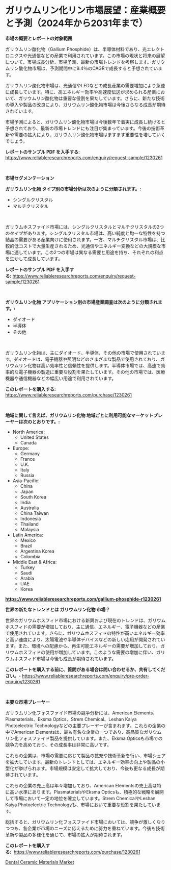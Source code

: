 <p><h1>ガリウムリン化リン市場展望：産業概要と予測（2024年から2031年まで）</h1></p><p><strong>市場の概要とレポートの対象範囲</strong></p>
<p><p>ガリウムリン酸化物（Gallium Phosphide）は、半導体材料であり、光エレクトロニクスや光通信などの産業で利用されています。この市場の現状と将来の展望について、市場成長分析、市場予測、最新の市場トレンドを考察します。ガリウムリン酸化物市場は、予測期間中に9.4％のCAGRで成長すると予想されています。</p><p>ガリウムリン酸化物市場は、光通信やLEDなどの成長産業の需要増加により急速に成長しています。特に、高エネルギー効率や高速度伝送が求められる産業において、ガリウムリン酸化物は重要な役割を果たしています。さらに、新たな技術の導入や製品の改良により、ガリウムリン酸化物市場は今後さらなる成長が期待されています。</p><p>市場予測によると、ガリウムリン酸化物市場は今後数年で着実に成長し続けると予想されており、最新の市場トレンドにも注目が集まっています。今後の技術革新や需要の拡大により、ガリウムリン酸化物市場はますます重要性を増していくでしょう。</p></p>
<p><strong>レポートのサンプル PDF を入手する:</strong> <a href="https://www.reliableresearchreports.com/enquiry/request-sample/1230261">https://www.reliableresearchreports.com/enquiry/request-sample/1230261</a></p>
<p>&nbsp;</p>
<p><strong>市場セグメンテーション</strong></p>
<p><strong>ガリウムリン化物 タイプ別の市場分析は次のように分類されます。:</strong></p>
<p><ul><li>シングルクリスタル</li><li>マルチクリスタル</li></ul></p>
<p>&nbsp;</p>
<p><p>ガリウムホスファイド市場には、シングルクリスタルとマルチクリスタルの2つのタイプがあります。シングルクリスタル市場は、高い純度と均一な特性を持つ結晶の需要がある産業向けに使用されます。一方、マルチクリスタル市場は、比較的低コストで大量生産されるため、光通信やエネルギー変換などの大規模な市場に適しています。この2つの市場は異なる需要と用途を持ち、それぞれの利点を生かして成長しています。</p></p>
<p><strong>レポートのサンプル PDF を入手する:</strong>&nbsp;<a href="https://www.reliableresearchreports.com/enquiry/request-sample/1230261">https://www.reliableresearchreports.com/enquiry/request-sample/1230261</a></p>
<p>&nbsp;</p>
<p><strong> ガリウムリン化物 アプリケーション別の市場産業調査は次のように分類されます。:</strong></p>
<p><ul><li>ダイオード</li><li>半導体</li><li>その他</li></ul></p>
<p>&nbsp;</p>
<p><p>ガリウムリン化物は、主にダイオード、半導体、その他の市場で使用されています。ダイオードは、電子機器や照明などのさまざまな製品で使用されており、ガリウムリン化物は高い効率性と信頼性を提供します。半導体市場では、高速で効率的な電子機器の製造に重要な役割を果たしています。その他の市場では、医療機器や通信機器などの幅広い用途で利用されています。</p></p>
<p><strong>このレポートを購入する:</strong>&nbsp; <a href="https://www.reliableresearchreports.com/purchase/1230261">https://www.reliableresearchreports.com/purchase/1230261</a></p>
<p>&nbsp;</p>
<p><strong>地域に関して言えば、ガリウムリン化物 地域ごとに利用可能なマーケットプレーヤーは次のとおりです。:</strong></p>
<p><ul>
    <li>
        North America:
        <ul>
            <li>United States</li>
            <li>Canada</li>
        </ul>
    </li>
    <li>
        Europe:
        <ul>
            <li>Germany</li>
            <li>France</li>
            <li>U.K.</li>
            <li>Italy</li>
            <li>Russia</li>
        </ul>
    </li>
    <li>
        Asia-Pacific:
        <ul>
            <li>China</li>
            <li>Japan</li>
            <li>South Korea</li>
            <li>India</li>
            <li>Australia</li>
            <li>China Taiwan</li>
            <li>Indonesia</li>
            <li>Thailand</li>
            <li>Malaysia</li>
        </ul>
    </li>
    <li>
        Latin America:
        <ul>
            <li>Mexico</li>
            <li>Brazil</li>
            <li>Argentina Korea</li>
            <li>Colombia</li>
        </ul>
    </li>
    <li>
        Middle East & Africa:
        <ul>
            <li>Turkey</li>
            <li>Saudi</li>
            <li>Arabia</li>
            <li>UAE</li>
            <li>Korea</li>
        </ul>
    </li>
    </ul></p>
<p><strong><a href="https://www.reliableresearchreports.com/gallium-phosphide-r1230261">https://www.reliableresearchreports.com/gallium-phosphide-r1230261</a></strong>&nbsp;</p>
<p><strong>世界の新たなトレンドとは ガリウムリン化物 市場？</strong></p>
<p><p>世界のガリウムホスフィド市場における新興および現在のトレンドは、ガリウムホスフィドの需要が増加しており、主に通信、エネルギー、電子機器などの産業で使用されています。さらに、ガリウムホスフィドの特性が高いエネルギー効率と高い速度により、太陽電池や半導体デバイスなどの新しい応用が開発されています。また、環境への配慮から、再生可能エネルギーの需要が増加しており、ガリウムホスフィドの使用が増加しています。このような需要の増加に伴い、ガリウムホスフィド市場は今後も成長が期待されています。</p></p>
<p><strong>このレポートを購入する前に、質問がある場合は問い合わせるか、共有してください。</strong>- <a href="https://www.reliableresearchreports.com/enquiry/pre-order-enquiry/1230261">https://www.reliableresearchreports.com/enquiry/pre-order-enquiry/1230261</a></p>
<p>&nbsp;</p>
<p><strong>主要な市場プレーヤー</strong></p>
<p><p>ガリウムリン化フォスファイド市場の競争分析には、American Elements、Plasmaterials、Eksma Optics、Strem Chemical、Leshan Kaiya Photoelectric Technologyなどの主要プレーヤーが含まれます。これらの企業の中でAmerican Elementsは、最も有名な企業の一つであり、高品質なガリウムリン化フォスファイド製品を提供しています。また、Eksma Opticsも市場での競争力を高めており、その成長率は非常に高いです。</p><p>これらの企業は、市場の需要に応じて製品の拡充や技術革新を行い、市場シェアを拡大しています。最新のトレンドとしては、エネルギー効率の向上や製品の小型化が挙げられます。市場規模は安定して拡大しており、今後も更なる成長が期待されています。</p><p>これらの企業の売上高は年々増加しており、American Elementsの売上高は特に高い水準にあります。PlasmaterialsやEksma Opticsも、積極的な戦略を展開して市場において一定の地位を確立しています。Strem ChemicalやLeshan Kaiya Photoelectric Technologyも、市場において重要な役割を果たしています。</p><p>総括すると、ガリウムリン化フォスファイド市場においては、競争が激しくなりつつも、各企業が市場のニーズに応えるために努力を重ねています。今後も技術革新や製品の多様化を通じて、市場の拡大が期待されます。</p></p>
<p><strong>このレポートを購入する:</strong>&nbsp;&nbsp;<a href="https://www.reliableresearchreports.com/purchase/1230261">https://www.reliableresearchreports.com/purchase/1230261</a></p>
<p><p><a href="https://ivy-potential-64b.notion.site/Dental-Ceramic-Materials-Market-Analysis-Its-CAGR-Market-Segmentation-and-Global-Industry-Overview-38bf612b5f24440ca4fbf1c1af5f9813">Dental Ceramic Materials Market</a></p></p>